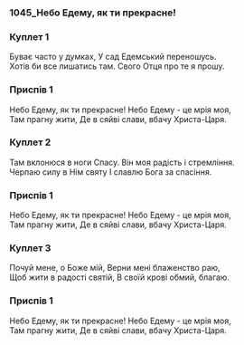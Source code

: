 ### 1045_Небо Едему, як ти прекрасне!
### Куплет 1
Буває часто у думках, У сад Едемський переношусь. <br/>Хотів би все лишатись там. Свого Отця про те я прошу.
### Приспів 1
Небо Едему, як ти прекрасне! Небо Едему - це мрія моя, <br/>Там прагну жити, Де в сяйві слави, вбачу Христа-Царя.
### Куплет 2
Там вклонюся в ноги Спасу. Він моя радість і стремління.<br/>Черпаю силу в Нім святу І славлю Бога за спасіння.
### Приспів 1
Небо Едему, як ти прекрасне! Небо Едему - це мрія моя, <br/>Там прагну жити, Де в сяйві слави, вбачу Христа-Царя.
### Куплет 3
Почуй мене, о Боже мій, Верни мені блаженство раю, <br/>Щоб жити в радості святій, В своїй крові обмий, благаю.
### Приспів 1
Небо Едему, як ти прекрасне! Небо Едему - це мрія моя, <br/>Там прагну жити, Де в сяйві слави, вбачу Христа-Царя.

